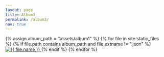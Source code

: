 ```yaml
---
layout: page
title: Album3
permalink: /album3/
nav: true
---
```


<div id="mygallery">
  {% assign album_path = "assets/album1" %}
  {% for file in site.static_files %}
    {% if file.path contains album_path and file.extname != ".json" %}
      <a href="{{ file.path }}" data-lightbox="album" data-title="{{ file.name }}">
        <img src="{{ file.path }}" alt="{{ file.name }}">
      </a>
    {% endif %}
  {% endfor %}
</div>

<!-- 样式 -->
<link rel="stylesheet" href="https://cdnjs.cloudflare.com/ajax/libs/justifiedGallery/3.8.1/css/justifiedGallery.min.css"/>
<link rel="stylesheet" href="https://cdnjs.cloudflare.com/ajax/libs/lightbox2/2.11.3/css/lightbox.min.css"/>

<!-- 脚本：先 jQuery，再 Justified Gallery，再 Lightbox2 -->
<script src="https://code.jquery.com/jquery-3.6.0.min.js"></script>
<script src="https://cdnjs.cloudflare.com/ajax/libs/justifiedGallery/3.8.1/js/jquery.justifiedGallery.min.js"></script>
<script src="https://cdnjs.cloudflare.com/ajax/libs/lightbox2/2.11.3/js/lightbox.min.js"></script>

<script>
  document.addEventListener('DOMContentLoaded', function () {
    $("#mygallery").justifiedGallery({
      rowHeight: 200,
      margins: 6,
      captions: true
    });
  });
</script>
